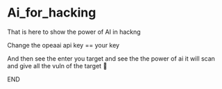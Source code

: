 # Ai_for_hacking

That is here to show the power of AI in hackng

Change the opeaai api key == your key 

And then  see the enter you target and see the the power of ai it will scan and give all the vuln of the target 🎯 

END
